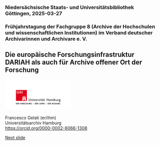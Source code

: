 ### Niedersächsische Staats- und Universitätsbibliothek Göttingen, 2025-03-27 
### Frühjahrstagung der Fachgruppe 8 (Archive der Hochschulen und wissenschaftlichen Institutionen) im Verband deutscher Archivarinnen und Archivare e. V.
## Die europäische Forschungsinfrastruktur DARIAH als auch für Archive offener Ort der Forschung


<a href="https://www.uni-hamburg.de/"><img src="media/uhh.png" alt="LOGO UHH" height="100px"/></a>

Francesco Gelati (er/ihm)  
Universitätsarchiv Hamburg  
https://orcid.org/0000-0002-6066-1308  

[Next slide](02.md)
